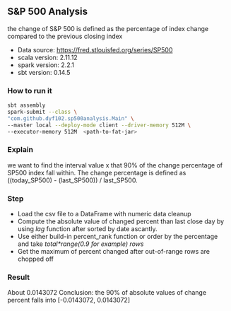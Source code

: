 ## S&P 500 Analysis
 the change of S&P 500 is defined as the percentage of index change compared to the previous closing index
 
 - Data source: https://fred.stlouisfed.org/series/SP500
 - scala version: 2.11.12
 - spark version: 2.2.1
 - sbt version: 0.14.5

### How to run it
```bash
sbt assembly
spark-submit --class \
"com.github.dyf102.sp500analysis.Main" \
--master local --deploy-mode client --driver-memory 512M \
--executor-memory 512M  <path-to-fat-jar>
```

### Explain
we want to find the interval value x that 90% of the change percentage of SP500 index fall within.
The change percentage is defined as ((today_SP500) - (last_SP500)) / last_SP500.  

### Step
- Load the csv file to a DataFrame with numeric data cleanup
- Compute the absolute value of changed percent than last close day by using *lag* function after sorted by date ascantly.
- Use either build-in percent_rank function or order by the percentage and take *total\*range(0.9 for example) rows* 
- Get the maximum of percent changed after out-of-range rows are chopped off 

### Result
About 0.0143072
Conclusion: the 90% of absolute values of change percent falls into [-0.0143072, 0.0143072]